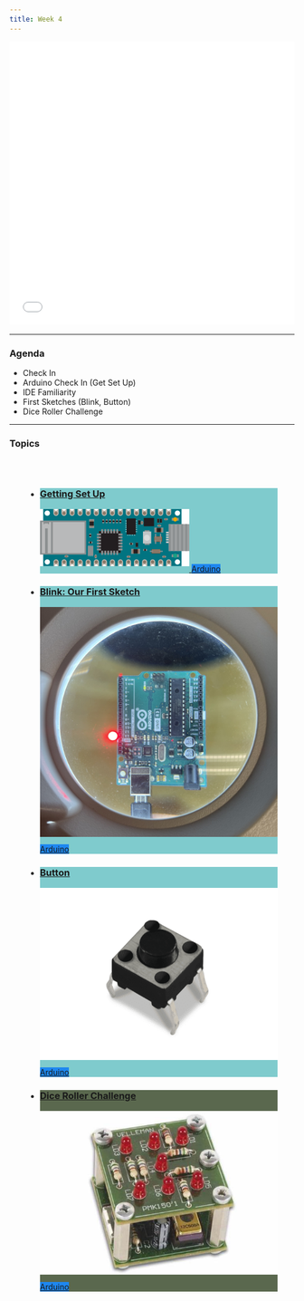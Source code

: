 ```yaml
---
title: Week 4
---
```


<section class="slides_section">
<embed type="text/html" src="slides/week4/index.html" width="100%" height="500px" />
</section>

---

### Agenda

- Check In
- Arduino Check In (Get Set Up)
- IDE Familiarity
- First Sketches (Blink, Button)
- Dice Roller Challenge
 
---

### Topics

<div class="uk-margin" style="padding: 30px;">
<ul class="uk-child-width-1-3@m uk-child-width-1-4@l uk-child-width-1-2@s uk-grid-small uk-grid-match" uk-grid="masonry: pack">

<li class="">
<div>
<a href="./Arduino/getting_setup/getting_setup.html">
<div class="uk-card-small uk-card-default uk-card-body uk-box-shadow-xlarge" style="background: #7fcbcd">
<div class="uk-card-small uk-card-default uk-card-body uk-box-shadow-xlarge">
<h3 class="cardtitle">Getting Set Up</h3>
<div style="display: inline">
<img src="./Arduino/getting_setup/getting_setup.svg" alt="" style="padding-bottom: 10px" uk-image />
<span class="uk-label" style="background-color: #1e87f0">Arduino</span>
</div>
</div>
</a>
</div>
</div>
</li>

<li>
<div>
<a href="./Arduino/blink/blink.html">
<div class="uk-card-small uk-card-default uk-card-body uk-box-shadow-xlarge" style="background: #7fcbcd">
<div class="uk-card-small uk-card-default uk-card-body uk-box-shadow-xlarge">
<h3 class="cardtitle">Blink: Our First Sketch</h3>
<div style="display: inline">
<img src="./Arduino/blink/images/cover.jpg" alt="" style="padding-bottom: 10px" uk-image />
<span class="uk-label" style="background-color: #1e87f0">Arduino</span>
</div>
</div>
</a>
</div>
</div>
</li>

<li>
<div>
<a href="./Arduino/button/button.html">
<div class="uk-card-small uk-card-default uk-card-body uk-box-shadow-xlarge" style="background: #7fcbcd">
<div class="uk-card-small uk-card-default uk-card-body uk-box-shadow-xlarge">
<h3 class="cardtitle">Button</h3>
<div style="display: inline">
<img src="./Arduino/button/images/button.png" alt="" style="padding-bottom: 10px" uk-image />
<span class="uk-label" style="background-color: #1e87f0">Arduino</span>
</div>
</div>
</a>
</div>
</div>
</li>

<li>
<div>
<a href="./Arduino/dice_roller/dice_roller.html">
<div class="uk-card-small uk-card-default uk-card-body uk-box-shadow-xlarge" style="background: #5A684E">
<div class="uk-card-small uk-card-default uk-card-body uk-box-shadow-xlarge">
<h3 class="cardtitle">Dice Roller Challenge</h3>
<div style="display: inline">
<img src="./Arduino/dice_roller/images/cover.jpg" alt="" style="padding-bottom: 10px" uk-image />
<span class="uk-label" style="background-color: #1e87f0">Arduino</span>
</div>
</div>
</a>
</div>
</div>

</ul>
</div>
